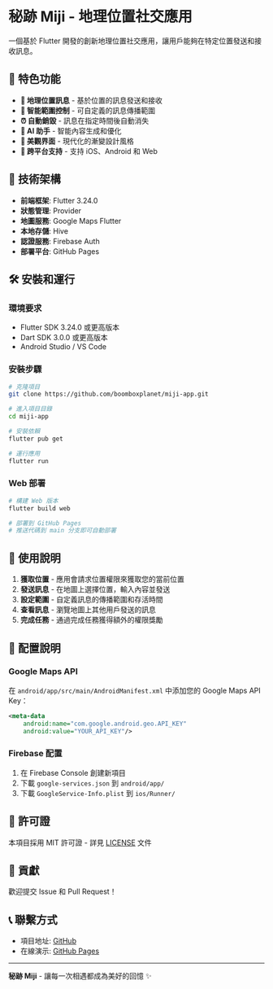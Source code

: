 # 秘跡 Miji - 地理位置社交應用

一個基於 Flutter 開發的創新地理位置社交應用，讓用戶能夠在特定位置發送和接收訊息。

## 🌟 特色功能

- **📍 地理位置訊息** - 基於位置的訊息發送和接收
- **🎯 智能範圍控制** - 可自定義的訊息傳播範圍
- **⏰ 自動銷毀** - 訊息在指定時間後自動消失
- **🤖 AI 助手** - 智能內容生成和優化
- **🎨 美觀界面** - 現代化的漸變設計風格
- **📱 跨平台支持** - 支持 iOS、Android 和 Web

## 🚀 技術架構

- **前端框架**: Flutter 3.24.0
- **狀態管理**: Provider
- **地圖服務**: Google Maps Flutter
- **本地存儲**: Hive
- **認證服務**: Firebase Auth
- **部署平台**: GitHub Pages

## 🛠️ 安裝和運行

### 環境要求
- Flutter SDK 3.24.0 或更高版本
- Dart SDK 3.0.0 或更高版本
- Android Studio / VS Code

### 安裝步驟
```bash
# 克隆項目
git clone https://github.com/boomboxplanet/miji-app.git

# 進入項目目錄
cd miji-app

# 安裝依賴
flutter pub get

# 運行應用
flutter run
```

### Web 部署
```bash
# 構建 Web 版本
flutter build web

# 部署到 GitHub Pages
# 推送代碼到 main 分支即可自動部署
```

## 📱 使用說明

1. **獲取位置** - 應用會請求位置權限來獲取您的當前位置
2. **發送訊息** - 在地圖上選擇位置，輸入內容並發送
3. **設定範圍** - 自定義訊息的傳播範圍和存活時間
4. **查看訊息** - 瀏覽地圖上其他用戶發送的訊息
5. **完成任務** - 通過完成任務獲得額外的權限獎勵

## 🔧 配置說明

### Google Maps API
在 `android/app/src/main/AndroidManifest.xml` 中添加您的 Google Maps API Key：
```xml
<meta-data
    android:name="com.google.android.geo.API_KEY"
    android:value="YOUR_API_KEY"/>
```

### Firebase 配置
1. 在 Firebase Console 創建新項目
2. 下載 `google-services.json` 到 `android/app/`
3. 下載 `GoogleService-Info.plist` 到 `ios/Runner/`

## 📄 許可證

本項目採用 MIT 許可證 - 詳見 [LICENSE](LICENSE) 文件

## 🤝 貢獻

歡迎提交 Issue 和 Pull Request！

## 📞 聯繫方式

- 項目地址: [GitHub](https://github.com/boomboxplanet/miji-app)
- 在線演示: [GitHub Pages](https://boomboxplanet.github.io/miji-app/)

---

**秘跡 Miji** - 讓每一次相遇都成為美好的回憶 ✨
